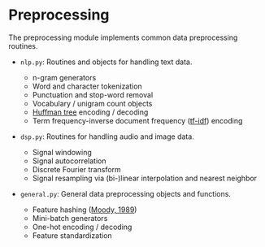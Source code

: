 # Preprocessing
The preprocessing module implements common data preprocessing routines.

- `nlp.py`: Routines and objects for handling text data.
    - n-gram generators
    - Word and character tokenization
    - Punctuation and stop-word removal
    - Vocabulary / unigram count objects
    - [Huffman tree](https://en.wikipedia.org/wiki/Huffman_coding) encoding / decoding
    - Term frequency-inverse document frequency ([tf-idf](https://en.wikipedia.org/wiki/Tf%E2%80%93idf)) encoding

- `dsp.py`: Routines for handling audio and image data.
    - Signal windowing
    - Signal autocorrelation
    - Discrete Fourier transform    
    - Signal resampling via (bi-)linear interpolation and nearest neighbor
    
- `general.py`: General data preprocessing objects and functions.
    - Feature hashing ([Moody, 1989](http://papers.nips.cc/paper/175-fast-learning-in-multi-resolution-hierarchies.pdf))
    - Mini-batch generators
    - One-hot encoding / decoding
    - Feature standardization
